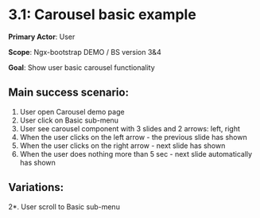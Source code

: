 3.1: Carousel basic example
===========================
**Primary Actor**: User

**Scope**: Ngx-bootstrap DEMO / BS version 3&4

**Goal**: Show user basic carousel functionality

Main success scenario:
----------------------
1. User open Carousel demo page
2. User click on Basic sub-menu
3. User see carousel component with 3 slides and 2 arrows: left, right
4. When the user clicks on the left arrow - the previous slide has shown
5. When the user clicks on the right arrow - next slide has shown
6. When the user does nothing more than 5 sec - next slide automatically has shown


Variations:
-----------
2*. User scroll to Basic sub-menu
